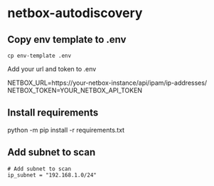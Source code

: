# netbox-autodiscovery


## Copy env template to .env
```
cp env-template .env
```

Add your url and token to .env

NETBOX_URL=https://your-netbox-instance/api/ipam/ip-addresses/
NETBOX_TOKEN=YOUR_NETBOX_API_TOKEN

## Install requirements
python -m pip install -r requirements.txt

## Add subnet to scan
```
# Add subnet to scan
ip_subnet = "192.168.1.0/24"
```